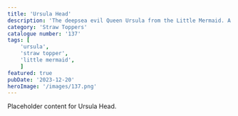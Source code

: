```yaml
---
title: 'Ursula Head'
description: 'The deepsea evil Queen Ursula from the Little Mermaid. A cool strawtopper for any fan of the movie'
category: 'Straw Toppers'
catalogue number: '137'
tags: [
    'ursula', 
    'straw topper',
    'little mermaid', 
    ]
featured: true
pubDate: '2023-12-20'
heroImage: '/images/137.png'
---
```


Placeholder content for Ursula Head.